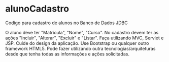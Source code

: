 # alunoCadastro

Codigo para cadastro de alunos no Banco de Dados JDBC


O aluno deve ter "Matrícula", "Nome", "Curso". 
No cadastro devem ter as ações "Incluir", "Alterar", "Excluir" e "Listar".
Faça utilizando MVC, Servlet e JSP.
Cuide do design da aplicação. 
Use Bootstrap ou qualquer outro framework HTML5.
Pode fazer utilizando outra tecnologias/arquiteturas desde que tenha todas as informações e ações solicitadas.
